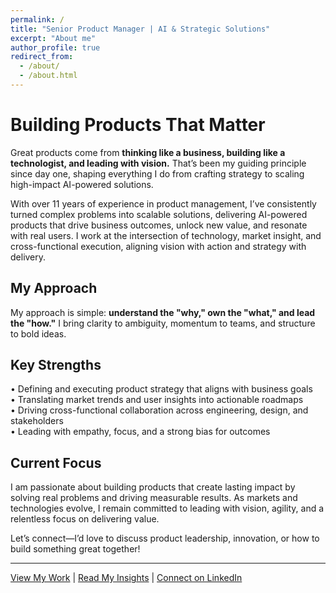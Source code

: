 ```yaml
---
permalink: /
title: "Senior Product Manager | AI & Strategic Solutions"
excerpt: "About me"
author_profile: true
redirect_from: 
  - /about/
  - /about.html
---
```


# Building Products That Matter

Great products come from **thinking like a business, building like a technologist, and leading with vision.** That’s been my guiding principle since day one, shaping everything I do from crafting strategy to scaling high-impact AI-powered solutions.

With over 11 years of experience in product management, I’ve consistently turned complex problems into scalable solutions, delivering AI-powered products that drive business outcomes, unlock new value, and resonate with real users. I work at the intersection of technology, market insight, and cross-functional execution, aligning vision with action and strategy with delivery.

## My Approach

My approach is simple: **understand the "why," own the "what," and lead the "how."** I bring clarity to ambiguity, momentum to teams, and structure to bold ideas.

## Key Strengths

• Defining and executing product strategy that aligns with business goals  
• Translating market trends and user insights into actionable roadmaps  
• Driving cross-functional collaboration across engineering, design, and stakeholders  
• Leading with empathy, focus, and a strong bias for outcomes  

## Current Focus

I am passionate about building products that create lasting impact by solving real problems and driving measurable results. As markets and technologies evolve, I remain committed to leading with vision, agility, and a relentless focus on delivering value. 

Let’s connect—I’d love to discuss product leadership, innovation, or how to build something great together!

---

[View My Work](/portfolio/) | [Read My Insights](/posts/) | [Connect on LinkedIn](https://www.linkedin.com/in/maharshiadiraju/)
